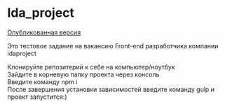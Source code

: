 # Ida_project

<a href="https://shujinko53.github.io/Ida_project/src">Опубликованная версия</a>

Это тестовое задание на вакансию Front-end разработчика компании idaproject

Клонируйте репозитерий к себе на компьютер/ноутбук<br>
Зайдите в корневую папку проекта через консоль<br>
Введите команду npm i<br>
После завершения установки зависимостей введите команду gulp и проект запустится:)
